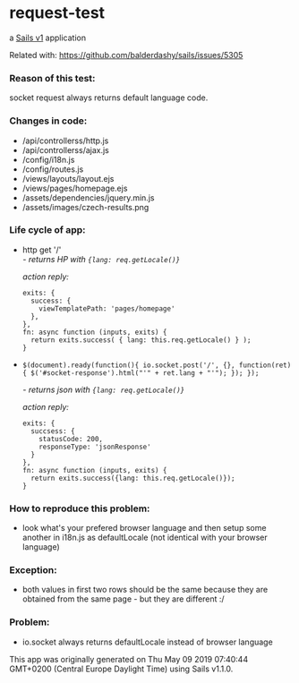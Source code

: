# request-test

a [Sails v1](https://sailsjs.com) application


Related with: https://github.com/balderdashy/sails/issues/5305

### Reason of this test:
socket request always returns default language code.

### Changes in code:

+ /api/controllerss/http.js
+ /api/controllerss/ajax.js
+ /config/i18n.js
+ /config/routes.js
+ /views/layouts/layout.ejs
+ /views/pages/homepage.ejs
+ /assets/dependencies/jquery.min.js
+ /assets/images/czech-results.png


### Life cycle of app: 
+ http get '/'  
  *- returns HP with ``{lang: req.getLocale()}``*

  *action reply:*
  ```
  exits: {
    success: {
      viewTemplatePath: 'pages/homepage'
    },
  },
  fn: async function (inputs, exits) {
    return exits.success( { lang: this.req.getLocale() } );
  }  
  ```

+ ``$(document).ready(function(){
  io.socket.post('/', {}, function(ret){
    $('#socket-response').html("'" + ret.lang + "'");
  });
});`` 

  *- returns json with ``{lang: req.getLocale()}``*
  
  *action reply:*
  ```
  exits: {
    succsess: {
      statusCode: 200,
      responseType: 'jsonResponse'
    }
  },
  fn: async function (inputs, exits) {
    return exits.success({lang: this.req.getLocale()});
  }
  ```

### How to reproduce this problem:
+ look what's your prefered browser language and then setup some another in i18n.js as defaultLocale (not identical with your browser language)

### Exception:
+ both values in first two rows should be the same because they are obtained from the same page - but they are different :/

### Problem:
+ io.socket always returns defaultLocale instead of browser language


This app was originally generated on Thu May 09 2019 07:40:44 GMT+0200 (Central Europe Daylight Time) using Sails v1.1.0.

<!-- Internally, Sails used [`sails-generate@1.16.8`](https://github.com/balderdashy/sails-generate/tree/v1.16.8/lib/core-generators/new). -->

<!--
Note:  Generators are usually run using the globally-installed `sails` CLI (command-line interface).  This CLI version is _environment-specific_ rather than app-specific, thus over time, as a project's dependencies are upgraded or the project is worked on by different developers on different computers using different versions of Node.js, the Sails dependency in its package.json file may differ from the globally-installed Sails CLI release it was originally generated with.  (Be sure to always check out the relevant [upgrading guides](https://sailsjs.com/upgrading) before upgrading the version of Sails used by your app.  If you're stuck, [get help here](https://sailsjs.com/support).)
-->

